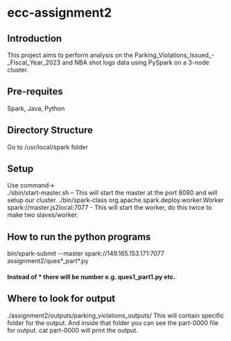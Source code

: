 # ecc-assignment2

## Introduction
This project aims to perform analysis on the  Parking_Violations_Issued_-_Fiscal_Year_2023 and NBA shot logs data using PySpark on a 3-node cluster. 

## Pre-requites
Spark,
Java,
Python

## Directory Structure
Go to /usr/local/spark folder 

## Setup
Use command->  
./sbin/start-master.sh – This will start the master at the port 8080 and will setup our cluster. 
./bin/spark-class org.apache.spark.deploy.worker.Worker spark://master.js2local:7077 - This will start the worker, do this twice to make two slaves/worker.

## How to run the python programs
bin/spark-submit --master spark://149.165.153.171:7077 assignment2/ques*_part*.py
#### Instead of * there will be number e.g. ques1_part1.py etc. 

## Where to look for output
./assignment2/outputs/parking_violations_outputs/
This will contain specific folder for the output. And inside that folder you can see the part-0000 file for output. 
cat part-0000 will print the output. 

